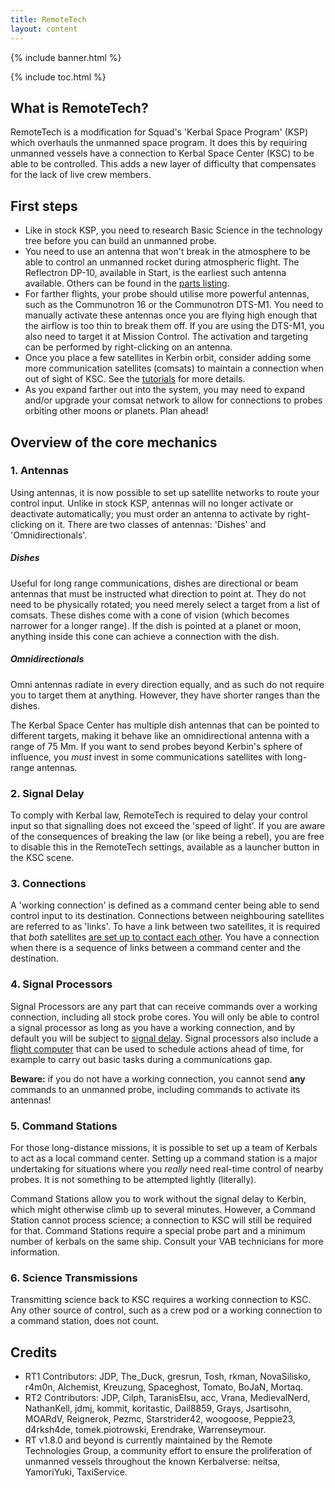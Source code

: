 ```yaml
---
title: RemoteTech
layout: content
---
```


{% include banner.html %}

{% include toc.html %}

## What is RemoteTech?
RemoteTech is a modification for Squad's 'Kerbal Space Program' (KSP) which overhauls the unmanned space program. It does this by requiring unmanned vessels have a connection to Kerbal Space Center (KSC) to be able to be controlled. This adds a new layer of difficulty that compensates for the lack of live crew members.

## First steps

* Like in stock KSP, you need to research Basic Science in the technology tree before you can build an unmanned probe.
* You need to use an antenna that won't break in the atmosphere to be able to control an unmanned rocket during atmospheric flight. The Reflectron DP-10, available in Start, is the earliest such antenna available. Others can be found in the [parts listing](guide/parts/).
* For farther flights, your probe should utilise more powerful antennas, such as the Communotron 16 or the Communotron DTS-M1. You need to manually activate these antennas once you are flying high enough that the airflow is too thin to break them off. If you are using the DTS-M1, you also need to target it at Mission Control. The activation and targeting can be performed by right-clicking on an antenna.
* Once you place a few satellites in Kerbin orbit, consider adding some more communication satellites (comsats) to maintain a connection when out of sight of KSC. See the [tutorials](tutorials/#setting-up-satellite-constellations) for more details.
* As you expand farther out into the system, you may need to expand and/or upgrade your comsat network to allow for connections to probes orbiting other moons or planets. Plan ahead!

## Overview of the core mechanics

### 1. Antennas
Using antennas, it is now possible to set up satellite networks to route your control input. Unlike in stock KSP, antennas will no longer activate or deactivate automatically; you must order an antenna to activate by right-clicking on it. There are two classes of antennas: 'Dishes' and 'Omnidirectionals'.

##### Dishes
Useful for long range communications, dishes are directional or beam antennas that must be instructed what direction to point at. They do not need to be physically rotated; you need merely select a target from a list of comsats. These dishes come with a cone of vision (which becomes narrower for a longer range). If the dish is pointed at a planet or moon, anything inside this cone can achieve a connection with the dish.

##### Omnidirectionals
Omni antennas radiate in every direction equally, and as such do not require you to target them at anything. However, they have shorter ranges than the dishes.

The Kerbal Space Center has multiple dish antennas that can be pointed to different targets, making it behave like an omnidirectional antenna with a range of 75 Mm. If you want to send probes beyond Kerbin's sphere of influence, you *must* invest in some communications satellites with long-range antennas.

### 2. Signal Delay
To comply with Kerbal law, RemoteTech is required to delay your control input so that signalling does not exceed the 'speed of light'. If you are aware of the consequences of breaking the law (or like being a rebel), you are free to disable this in the RemoteTech settings, available as a launcher button in the KSC scene.

### 3. Connections
A 'working connection' is defined as a command center being able to send control input to its destination. Connections between neighbouring satellites are referred to as 'links'. To have a link between two satellites, it is required that *both* satellites [are set up to contact each other](guide/overview/#connection-rules). You have a connection when there is a sequence of links between a command center and the destination.

### 4. Signal Processors
Signal Processors are any part that can receive commands over a working connection, including all stock probe cores. You will only be able to control a signal processor as long as you have a working connection, and by default you will be subject to [signal delay](#signal-delay). Signal processors also include a [flight computer](guide/comp/) that can be used to schedule actions ahead of time, for example to carry out basic tasks during a communications gap.

**Beware:** if you do not have a working connection, you cannot send **any** commands to an unmanned probe, including commands to activate its antennas!

### 5. Command Stations
For those long-distance missions, it is possible to set up a team of Kerbals to act as a local command center. Setting up a command station is a major undertaking for situations where you *really* need real-time control of nearby probes. It is not something to be attempted lightly (literally).

Command Stations allow you to work without the signal delay to Kerbin, which might otherwise climb up to several minutes. However, a Command Station cannot process science; a connection to KSC will still be required for that. Command Stations require a special probe part and a minimum number of kerbals on the same ship. Consult your VAB technicians for more information.

### 6. Science Transmissions
Transmitting science back to KSC requires a working connection to KSC. Any other source of control, such as a crew pod or a working connection to a command station, does not count.

## Credits
* RT1 Contributors: JDP, The_Duck, gresrun, Tosh, rkman, NovaSilisko, r4m0n, Alchemist, Kreuzung, Spaceghost, Tomato, BoJaN, Mortaq.
* RT2 Contributors: JDP, Cilph, TaranisElsu, acc, Vrana, MedievalNerd, NathanKell, jdmj, kommit, koritastic, Dail8859, Grays, Jsartisohn, MOARdV, Reignerok, Pezmc, Starstrider42, woogoose, Peppie23, d4rksh4de, tomek.piotrowski, Erendrake, Warrenseymour.
* RT v1.8.0 and beyond is currently maintained by the Remote Technologies Group, a community effort to ensure the proliferation of unmanned vessels throughout the known Kerbalverse: neitsa, YamoriYuki, TaxiService.
